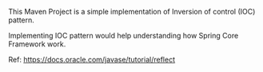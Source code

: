 This Maven Project is a simple implementation of Inversion of control (IOC) pattern.

Implementing IOC pattern would help understanding how Spring Core Framework work.

Ref:
https://docs.oracle.com/javase/tutorial/reflect